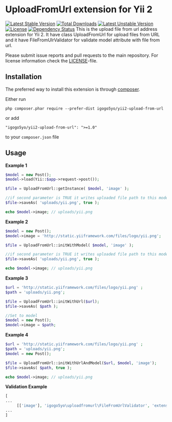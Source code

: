 UploadFromUrl extension for Yii 2
=====================================
[![Latest Stable Version](https://poser.pugx.org/igogo5yo/yii2-upload-from-url/v/stable)](https://packagist.org/packages/igogo5yo/yii2-upload-from-url) [![Total Downloads](https://poser.pugx.org/igogo5yo/yii2-upload-from-url/downloads)](https://packagist.org/packages/igogo5yo/yii2-upload-from-url) [![Latest Unstable Version](https://poser.pugx.org/igogo5yo/yii2-upload-from-url/v/unstable)](https://packagist.org/packages/igogo5yo/yii2-upload-from-url) [![License](https://poser.pugx.org/igogo5yo/yii2-upload-from-url/license)](https://packagist.org/packages/igogo5yo/yii2-upload-from-url) [![Dependency Status](https://www.versioneye.com/user/projects/55686ea96365320026021300/badge.svg?style=flat)](https://www.versioneye.com/user/projects/55686ea96365320026021300)
This is the upload file from url address extension for Yii 2. It have class UploadFromUrl for upload files from URL and it have FileFromUlrValidator for validate model attribute with file from url.

Please submit issue reports and pull requests to the main repository.
For license information check the [LICENSE](LICENSE.md)-file.

Installation
------------

The preferred way to install this extension is through [composer](http://getcomposer.org/download/).

Either run

```
php composer.phar require --prefer-dist igogo5yo/yii2-upload-from-url
```

or add

```
"igogo5yo/yii2-upload-from-url": ">=1.0"
```

to your `composer.json` file


Usage
----

**Example 1**
```php
$model = new Post();
$model->load(Yii::$app->request->post());

$file = UploadFromUrl::getInstance( $model, 'image' );

//if second parameter is TRUE it writes uploaded file path to this model property
$file->saveAs( 'uploads/yii.png', true );   

echo $model->image; // uploads/yii.png
```

**Example 2**
```php
$model = new Post();
$model->image = 'http://static.yiiframework.com/files/logo/yii.png';

$file = UploadFromUrl::initWithModel( $model, 'image' );

//if second parameter is TRUE it writes uploaded file path to this model property
$file->saveAs( 'uploads/yii.png', true );   

echo $model->image; // uploads/yii.png
```


**Example 3**
```php
$url = 'http://static.yiiframework.com/files/logo/yii.png' ;
$path = 'uploads/yii.png';

$file = UploadFromUrl::initWithUrl($url);
$file->saveAs( $path );   

//Set to model
$model = new Post();
$model->image = $path;
```


**Example 4**
```php
$url = 'http://static.yiiframework.com/files/logo/yii.png' ;
$path = 'uploads/yii.png';
$model = new Post();

$file = UploadFromUrl::initWithUrlAndModel($url, $model, 'image');
$file->saveAs( $path, true );   

echo $model->image; // uploads/yii.png
```

**Validation Example**
```php
[
...
     [['image'], 'igogo5yo\uploadfromurl\FileFromUrlValidator', 'extensions' => 'csv', 'mimeTypes' => 'text/plain'],
...
]
```
